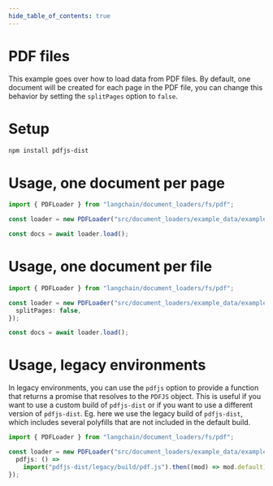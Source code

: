 ```yaml
---
hide_table_of_contents: true
---
```


# PDF files

This example goes over how to load data from PDF files. By default, one document will be created for each page in the PDF file, you can change this behavior by setting the `splitPages` option to `false`.

# Setup

```bash npm2yarn
npm install pdfjs-dist
```

# Usage, one document per page

```typescript
import { PDFLoader } from "langchain/document_loaders/fs/pdf";

const loader = new PDFLoader("src/document_loaders/example_data/example.pdf");

const docs = await loader.load();
```

# Usage, one document per file

```typescript
import { PDFLoader } from "langchain/document_loaders/fs/pdf";

const loader = new PDFLoader("src/document_loaders/example_data/example.pdf", {
  splitPages: false,
});

const docs = await loader.load();
```

# Usage, legacy environments

In legacy environments, you can use the `pdfjs` option to provide a function that returns a promise that resolves to the `PDFJS` object. This is useful if you want to use a custom build of `pdfjs-dist` or if you want to use a different version of `pdfjs-dist`. Eg. here we use the legacy build of `pdfjs-dist`, which includes several polyfills that are not included in the default build.

```typescript
import { PDFLoader } from "langchain/document_loaders/fs/pdf";

const loader = new PDFLoader("src/document_loaders/example_data/example.pdf", {
  pdfjs: () =>
    import("pdfjs-dist/legacy/build/pdf.js").then((mod) => mod.default),
});
```
